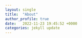 ```yaml
---
layout: single
title:  "About"
author_profile: true
date:   2022-11-23 19:45:52 +0000
categories: jekyll update
---
```


